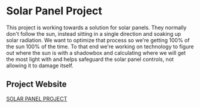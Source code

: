 # Solar Panel Project

This project is working towards a solution for solar panels. 
They normally don't follow the sun, instead sitting in a single direction and soaking up solar radiation. 
We want to optimize that process so we're getting 100% of the sun 100% of the time. 
To that end we're working on technology to figure out where the sun is with a shadowbox and calculating where we will get the most 
light with and helps safeguard the solar panel controls, not allowing it to damage itself.

## Project Website

[SOLAR PANEL PROJECT](#!)
